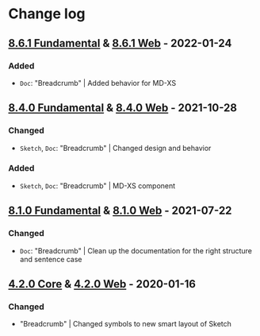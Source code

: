 # Change log

## [8.6.1 Fundamental](https://github.com/cake-hub/lidl-sketch/tree/v8.6.1) & [8.6.1 Web](https://github.com/cake-hub/lidl-web-sketch/tree/v8.6.1) - 2022-01-24

### Added

* `Doc`: "Breadcrumb" | Added behavior for MD-XS


## [8.4.0 Fundamental](https://github.com/cake-hub/lidl-sketch/tree/v8.4.0) & [8.4.0 Web](https://github.com/cake-hub/lidl-web-sketch/tree/v8.4.0) - 2021-10-28

### Changed

* `Sketch`, `Doc`: "Breadcrumb" | Changed design and behavior

### Added

* `Sketch`, `Doc`: "Breadcrumb" | MD-XS component


## [8.1.0 Fundamental](https://github.com/cake-hub/lidl-sketch/tree/v8.1.0) & [8.1.0 Web](https://github.com/cake-hub/lidl-web-sketch/tree/v8.1.0) - 2021-07-22

### Changed

* `Doc`: "Breadcrumb" | Clean up the documentation for the right structure and sentence case

## [4.2.0 Core](https://www.secrz.de/bitbucket/projects/UXCAKE/repos/lidl-cake-ui-core/browse?at=refs%2Ftags%2Fv4.2.0) & [4.2.0 Web](https://www.secrz.de/bitbucket/projects/UXCAKE/repos/lidl-cake-ui-web/browse?at=refs%2Ftags%2Fv4.2.0) - 2020-01-16

### Changed

* "Breadcrumb" | Changed symbols to new smart layout of Sketch
